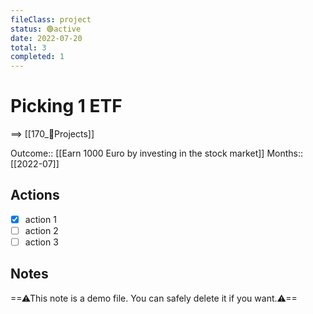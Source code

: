 ```yaml
---
fileClass: project  
status: 🟢active
date: 2022-07-20  
total: 3
completed: 1
---
```


# Picking 1 ETF
==> [[170_💎Projects]]

Outcome:: [[Earn 1000 Euro by investing in the stock market]]
Months:: [[2022-07]]

## Actions
- [x] action 1
- [ ] action 2
- [ ] action 3

## Notes
==⚠This note is a demo file. You can safely delete it if you want.⚠==